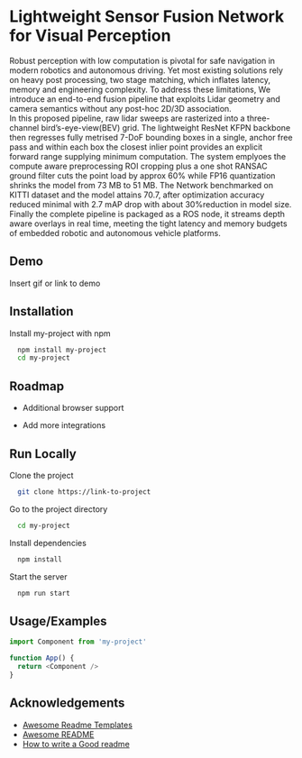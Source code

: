 
# Lightweight Sensor Fusion Network for Visual Perception

Robust perception with low computation is pivotal for safe navigation in modern robotics and autonomous driving. Yet most existing solutions rely on heavy post processing, two stage matching, which inflates latency, memory and engineering complexity. To address these limitations, We introduce an end-to-end fusion pipeline that exploits Lidar geometry and camera semantics without any post-hoc 2D/3D association.  
In this proposed pipeline, raw lidar sweeps are rasterized into a three-channel bird’s-eye-view(BEV) grid. The lightweight ResNet KFPN backbone then regresses fully metrised 7-DoF bounding boxes in a single, anchor free pass and 
within each box the closest inlier point provides an explicit forward range supplying minimum computation. The system emplyoes the compute aware preprocessing ROI cropping plus a one shot RANSAC ground filter cuts the point load by approx 60% while FP16 quantization shrinks the model from 73 MB to 51 MB. The Network benchmarked on KITTI dataset and the model attains 70.7, after optimization accuracy reduced minimal with 2.7 mAP drop with about 30%reduction in model size.  
Finally the complete pipeline is packaged as a ROS node, it streams depth aware overlays in real time, meeting the tight latency and memory budgets of embedded robotic and autonomous vehicle platforms.

## Demo

Insert gif or link to demo


## Installation

Install my-project with npm

```bash
  npm install my-project
  cd my-project
```
    
## Roadmap

- Additional browser support

- Add more integrations


## Run Locally

Clone the project

```bash
  git clone https://link-to-project
```

Go to the project directory

```bash
  cd my-project
```

Install dependencies

```bash
  npm install
```

Start the server

```bash
  npm run start
```



## Usage/Examples

```javascript
import Component from 'my-project'

function App() {
  return <Component />
}
```


## Acknowledgements

 - [Awesome Readme Templates](https://awesomeopensource.com/project/elangosundar/awesome-README-templates)
 - [Awesome README](https://github.com/matiassingers/awesome-readme)
 - [How to write a Good readme](https://bulldogjob.com/news/449-how-to-write-a-good-readme-for-your-github-project)

